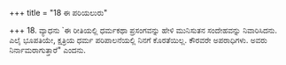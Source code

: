 +++
title = "18 ಈ ಪರಿಯಲುರು"

+++
18. ವ್ಯಾಧನು `ಈ ರೀತಿಯಲ್ಲಿ ಧರ್ಮಕಥಾ ಪ್ರಸಂಗವನ್ನು ಹೇಳಿ ಮುನಿಸುತನ ಸಂದೇಹವನ್ನು ನಿವಾರಿಸಿದನು. ಎಲೈ ಭೂಪತಿಯೇ, ಕ್ಷತ್ರಿಯ ಧರ್ಮ ಪರಿಪಾಲನೆಯಲ್ಲಿ ನಿನಗೆ ಕೊರತೆಯಿಲ್ಲ. ಕೌರವರೇ ಅಪರಾಧಿಗಳು. ಅವರು ನಿರ್ನಾಮರಾಗುತ್ತಾರೆ" ಎಂದನು.